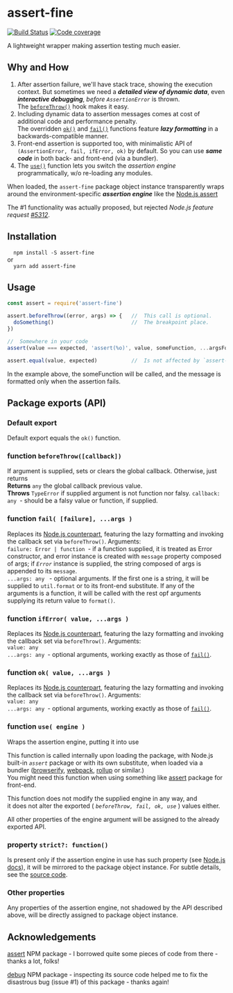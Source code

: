 # assert-fine
[![Build Status](https://travis-ci.org/valango/assert-fine.svg?branch=master)](https://travis-ci.org/valango/assert-fine)  [![Code coverage](https://codecov.io/gh/valango/assert-fine/branch/master/graph/badge.svg)](https://codecov.io/gh/valango/assert-fine)

A lightweight wrapper making assertion testing much easier.

## Why and How
1. After assertion failure, we'll have stack trace, showing the execution context.
But sometimes we need a _**detailed view of dynamic data**_, even
_**interactive debugging**_, _before_ _`AssertionError`_ is thrown.<br />
The [`beforeThrow()`](#function-beforethrowcallback) hook makes it easy.
1. Including dynamic data to assertion messages comes at cost of additional code and
performance penalty.<br />
The overridden [`ok()`](#function-ok-value-args-) and
[`fail()`](#function-fail-failure-args-) functions feature _**lazy formatting**_
in a backwards-compatible manner.
1. Front-end assertion is supported too, with minimalistic API of `(AssertionError, fail, ifError, ok)`
by default. So you can use _**same code**_ in both back- and front-end (via a bundler).
1. The [`use()`](#function-use-engine-) function lets you switch the _assertion engine_ programmatically, w/o re-loading
any modules.

When loaded, the `assert-fine` package object instance transparently wraps around
the environment-specific
_**assertion engine**_ like the [Node.js assert](http://nodejs.org/api/assert.html)

The #1 functionality was actually proposed, but rejected _Node.js
feature request [#5312](https://github.com/nodejs/node/issues/5312)_.

## Installation
`  npm install -S assert-fine`<br />or<br />`  yarn add assert-fine`

## Usage
```js
const assert = require('assert-fine')

assert.beforeThrow((error, args) => {   //  This call is optional.
  doSomething()                         //  The breakpoint place.
})

//  Somewhere in your code
assert(value === expected, 'assert(%o)', value, someFunction, ...argsForFunction)

assert.equal(value, expected)           //  Is not affected by `assert-fine`.
```
In the example above, the someFunction will be called, and the message is formatted only
when the assertion fails.

## Package exports (API)

### Default export
Default export equals the `ok()` function.

### function `beforeThrow([callback])`
If argument is supplied, sets or clears the global callback. Otherwise, just returns<br/>
**Returns** `any` the global callback previous value.<br/>
**Throws** `TypeError` if supplied argument is not function nor falsy.
`callback: any `- should be a falsy value or function, if supplied.

### function `fail( [failure], ...args )`
Replaces its [Node.js counterpart](http://nodejs.org/api/assert.html#assert_assert_fail_message),
featuring the lazy formatting and invoking the callback set via `beforeThrow()`. Arguments:<br/>
`failure: Error | function `- if a function supplied, it is treated as Error constructor,
and error instance is created with `message` property composed of args;
if _`Error`_ instance is supplied, the string composed of args is appended to its `message`.<br/>
`...args: any ` - optional arguments. If the first one is a string, it will be supplied to `util.format`
or to its front-end substitute. If any of the arguments is a function, it will be called
with the rest opf arguments supplying its return value to `format()`.

### function `ifError( value, ...args )`
Replaces its [Node.js counterpart](http://nodejs.org/api/assert.html#assert_assert_iferror_value),
featuring the lazy formatting and invoking the callback set via `beforeThrow()`. Arguments:<br/>
`value: any`<br/>
`...args: any `- optional arguments, working exactly as those of [`fail()`](#function-fail-failure-args-).

### function `ok( value, ...args )`
Replaces its [Node.js counterpart](http://nodejs.org/api/assert.html#assert_assert_ok_message),
featuring the lazy formatting and invoking the callback set via `beforeThrow()`. Arguments:<br/>
`value: any`<br/>
`...args: any `- optional arguments, working exactly as those of [`fail()`](#function-fail-failure-args-).

### function `use( engine )`
Wraps the assertion engine, putting it into use

This function is called internally upon
loading the package, with Node.js built-in _`assert`_ package or with its own substitute,
when loaded via a bundler ([browserify](https://browserify.org/), [webpack](https://webpack.js.org/),
[rollup](https://rollupjs.org) or similar.)<br/>
You might need this function when using something like
[assert](https://github.com/browserify/commonjs-assert) package for front-end.

This function does not modify the supplied engine in any way, and<br/>
it does not alter the exported ( _`beforeThrow, fail, ok, use`_ ) values either.

All other properties of the engine argument will be assigned to the already exported API.

### property `strict?: function()`
Is present only if the assertion engine in use has such property
(see [Node.js docs](http://nodejs.org/api/assert.html)), it will be mirrored to the
package object instance. For subtle details, see the [source code](src/common.js).

### Other properties
Any properties of the assertion engine, not shadowed by the API described above,
will be directly assigned to package object instance.

## Acknowledgements
[assert](https://github.com/browserify/commonjs-assert) NPM package - I borrowed quite some
pieces of code from there - thanks a lot, folks!

[debug](https://github.com/visionmedia/debug) NPM package - inspecting its source code
helped me to fix the disastrous bug (issue #1) of this package - thanks again!
